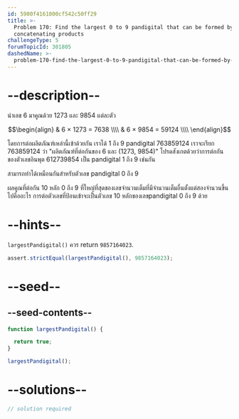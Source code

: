 ```yaml
---
id: 5900f4161000cf542c50ff29
title: >-
  Problem 170: Find the largest 0 to 9 pandigital that can be formed by
  concatenating products
challengeType: 5
forumTopicId: 301805
dashedName: >-
  problem-170-find-the-largest-0-to-9-pandigital-that-can-be-formed-by-concatenating-products
---
```


# --description--

นำเลข 6 มาคูณด้วย 1273 และ 9854 แต่ละตัว

$$\begin{align}
  & 6 × 1273 = 7638 \\\\
  & 6 × 9854 = 59124 \\\\
\end{align}$$

โดยการต่อผลิตภัณฑ์เหล่านี้เข้าด้วยกัน เราได้ 1 ถึง 9 pandigital 763859124 เราจะเรียก 763859124 ว่า "ผลิตภัณฑ์ที่ต่อกันของ 6 และ (1273, 9854)" โปรดสังเกตด้วยว่าการต่อกันของตัวเลขอินพุต 612739854 เป็น pandigital 1 ถึง 9 เช่นกัน

สามารถทำได้เหมือนกันสำหรับตัวเลข pandigital 0 ถึง 9

ผลคูณที่ต่อกัน 10 หลัก 0 ถึง 9 ที่ใหญ่ที่สุดของเลขจำนวนเต็มที่มีจำนวนเต็มอื่นตั้งแต่สองจำนวนขึ้นไปคืออะไร การต่อตัวเลขที่ป้อนเข้าจะเป็นตัวเลข 10 หลักของเลขpandigital 0 ถึง 9 ด้วย

# --hints--

`largestPandigital()` ควร return `9857164023`.

```js
assert.strictEqual(largestPandigital(), 9857164023);
```

# --seed--

## --seed-contents--

```js
function largestPandigital() {

  return true;
}

largestPandigital();
```

# --solutions--

```js
// solution required
```
